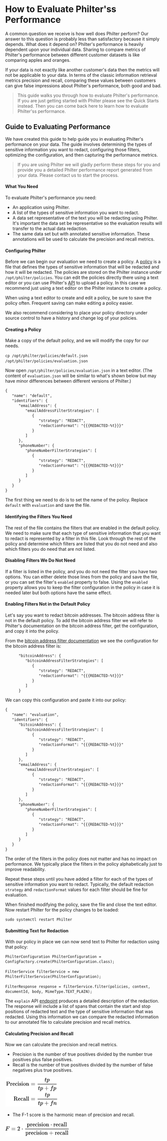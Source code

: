 # How to Evaluate Philter'ss Performance

A common question we receive is how well does Philter perform? Our answer to this question is probably less than satisfactory because it simply depends. What does it depend on? Philter's performance is heavily dependent upon your individual data. Sharing to compare metrics of Philter's performance between different customer datasets is like comparing apples and oranges.

If your data is not exactly like another customer's data then the metrics will not be applicable to your data. In terms of the classic information retrieval metrics precision and recall, comparing these values between customers can give false impressions about Philter's performance, both good and bad.

> This guide walks you through how to evaluate Philter's performance. If you are just getting started with Philter please see the Quick Starts instead. Then you can come back here to learn how to evaluate Philter'ss performance.

## Guide to Evaluating Performance

We have created this guide to help guide you in evaluating Philter's performance on your data. The guide involves determining the types of sensitive information you want to redact, configuring those filters, optimizing the configuration, and then capturing the performance metrics.

> If you are using Philter we will gladly perform these steps for you and provide you a detailed Philter performance report generated from your data. Please contact us to start the process.

#### What You Need

To evaluate Philter's performance you need:

* An application using Philter.
* A list of the types of sensitive information you want to redact.
* A data set representative of the text you will be redacting using Philter. It's important the data set be representative so the evaluation results will transfer to the actual data redaction.
* The same data set but with annotated sensitive information. These annotations will be used to calculate the precision and recall metrics.

#### Configuring Philter

Before we can begin our evaluation we need to create a policy. A [policy](policies/filter_policies.md) is a file that defines the types of sensitive information that will be redacted and how it will be redacted. The policies are stored on the Philter instance under `/opt/philter/policies`. You can edit the policies directly there using a text editor or you can use Philter's [API](policies-api.md) to upload a policy. In this case we recommend just using a text editor on the Philter instance to create a policy.

When using a text editor to create and edit a policy, be sure to save the policy often. Frequent saving can make editing a policy easier.

We also recommend considering to place your policy directory under source control to have a history and change log of your policies.

#### Creating a Policy

Make a copy of the default policy, and we will modify the copy for our needs.

`cp /opt/philter/policies/default.json /opt/philter/policies/evaluation.json`

Now open `/opt/philter/policies/evaluation.json` in a text editor. (The content of `evaluation.json` will be similar to what's shown below but may have minor differences between different versions of Philter.)

```
{
   "name": "default",
   "identifiers": {
      "emailAddress": {
         "emailAddressFilterStrategies": [
            {
               "strategy": "REDACT",
               "redactionFormat": "{{{REDACTED-%t}}}"
            }
         ]
      },
      "phoneNumber": {
         "phoneNumberFilterStrategies": [
            {
               "strategy": "REDACT",
               "redactionFormat": "{{{REDACTED-%t}}}"
            }
         ]
      }
   }
}
```

The first thing we need to do is to set the name of the policy. Replace `default` with `evaluation` and save the file.

#### Identifying the Filters You Need

The rest of the file contains the filters that are enabled in the default policy. We need to make sure that each type of sensitive information that you want to redact is represented by a filter in this file. Look through the rest of the policy and determine which filters are listed that you do not need and also which filters you do need that are not listed.

#### Disabling Filters We Do Not Need

If a filter is listed in the policy, and you do not need the filter you have two options. You can either delete those lines from the policy and save the file, or you can set the filter's `enabled` property to false. Using the `enabled` property allows you to keep the filter configuration in the policy in case it is needed later but both options have the same effect.

#### Enabling Filters Not in the Default Policy

Let's say you want to redact bitcoin addresses. The bitcoin address filter is not in the default policy. To add the bitcoin address filter we will refer to Philter's documentation on the bitcoin address filter, get the configuration, and copy it into the policy.

From the [bitcoin address filter documentation](policies/filters/common_filters/bitcoin-addresses.md) we see the configuration for the bitcoin address filter is:

```
      "bitcoinAddress": {
         "bitcoinAddressFilterStrategies": [
            {
               "strategy": "REDACT",
               "redactionFormat": "{{{REDACTED-%t}}}"
            }
         ]
      }
```

We can copy this configuration and paste it into our policy:

```
{
   "name": "evaluation",
   "identifiers": {
      "bitcoinAddress": {
         "bitcoinAddressFilterStrategies": [
            {
               "strategy": "REDACT",
               "redactionFormat": "{{{REDACTED-%t}}}"
            }
         ]
      },
      "emailAddress": {
         "emailAddressFilterStrategies": [
            {
               "strategy": "REDACT",
               "redactionFormat": "{{{REDACTED-%t}}}"
            }
         ]
      },
      "phoneNumber": {
         "phoneNumberFilterStrategies": [
            {
               "strategy": "REDACT",
               "redactionFormat": "{{{REDACTED-%t}}}"
            }
         ]
      }
   }
}
```

The order of the filters in the policy does not matter and has no impact on performance. We typically place the filters in the policy alphabetically just to improve readability.

Repeat these steps until you have added a filter for each of the types of sensitive information you want to redact. Typically, the default redaction `strategy` and `redactionFormat` values for each filter should be fine for evaluation.

When finished modifying the policy, save the file and close the text editor. Now restart Philter for the policy changes to be loaded:

```
sudo systemctl restart Philter
```

#### Submitting Text for Redaction

With our policy in place we can now send text to Philter for redaction using that policy:

```
PhilterConfiguration PhilterConfiguration = ConfigFactory.create(PhilterConfiguration.class);

FilterService filterService = new PhilterFilterService(PhilterConfiguration);

FilterResponse response = filterService.filter(policies, context, documentId, body, MimeType.TEXT_PLAIN);
```

The `explain` API [endpoint](api_and_sdks/api/filtering_api.md) produces a detailed description of the redaction. The response will include a list of spans that contain the start and stop positions of redacted text and the type of sensitive information that was redacted. Using this information we can compare the redacted information to our annotated file to calculate precision and recall metrics.

#### Calculating Precision and Recall

Now we can calculate the precision and recall metrics.

* Precision is the number of true positives divided by the number true positives plus false positives.
* Recall is the number of true positives divided by the number of false negatives plus true positives.

![Calculating the precision and recall](img/precision.png)

* The F-1 score is the harmonic mean of precision and recall.

![Calculating the F-1 score](img/f1.png)
